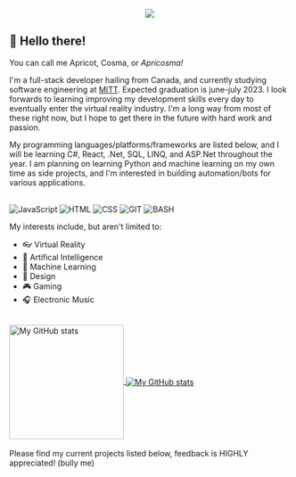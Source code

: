 <!-- <p align="center">
  <img width="720" height="405" src="https://user-images.githubusercontent.com/113317992/199318660-d6ffefe4-f3e7-4280-8bf0-731ea14b79aa.jpg">
</p> -->

<p align="center">
  <img src="https://i.imgur.com/0hPvvAt.png">
</p>


## 👋 Hello there!

You can call me Apricot, Cosma, or *Apricosma!* 

I'm a full-stack developer hailing from Canada, and currently studying software engineering at [MITT](https://mitt.ca/). Expected graduation
is june-july 2023. I look forwards to learning improving my development skills every day to eventually enter the virtual reality industry.
I'm a long way from most of these right now, but I hope to get there in the future with hard work and passion.

My programming languages/platforms/frameworks are listed below, and I will be learning C#, React, .Net, SQL, LINQ, and ASP.Net throughout the year. I am 
planning on learning Python and machine learning on my own time as side projects, and I'm interested in building automation/bots for various applications.
<br></br>

![JavaScript](https://img.shields.io/badge/JavaScript-F7DF1E?style=for-the-badge&logo=javascript&logoColor=black)
![HTML](https://img.shields.io/badge/HTML-239120?style=for-the-badge&logo=html5&logoColor=white)
![CSS](https://img.shields.io/badge/CSS-239120?&style=for-the-badge&logo=css3&logoColor=white)
![GIT](https://img.shields.io/badge/GIT-E44C30?style=for-the-badge&logo=git&logoColor=white)
![BASH](https://img.shields.io/badge/GNU%20Bash-4EAA25?style=for-the-badge&logo=GNU%20Bash&logoColor=white)

My interests include, but aren't limited to:
- 👓 Virtual Reality
- 🤖 Artifical Intelligence
- 🧠 Machine Learning
- 🎨 Design 
- 🎮 Gaming
- 🎧 Electronic Music
<br></br> 

<a href="https://github.com/Apricosma">
  <img height="205px" align="center" src="https://github-readme-stats.vercel.app/api?username=Apricosma&show_icons=true&theme=radical" alt="My GitHub stats" />
</a>
<a href="https://github.com/Apricosma">
  <img align="center" src="https://github-readme-stats.vercel.app/api/top-langs/?username=Apricosma&theme=radical" alt="My 
  GitHub stats"/>
</a>
<br></br>
Please find my current projects listed below, feedback is HIGHLY appreciated! (bully me)
<!---
Apricosma/Apricosma is a ✨ special ✨ repository because its `README.md` (this file) appears on your GitHub profile.
You can click the Preview link to take a look at your changes.
--->
